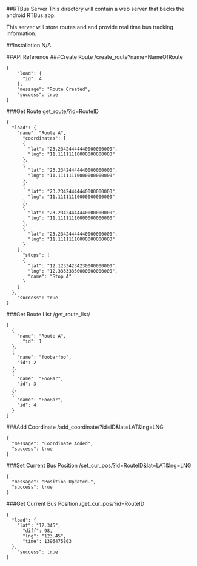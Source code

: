 ##RTBus Server
This directory will contain a web server that backs the android RTBus app.

This server will store routes and and provide real time bus tracking information.


##Installation
N/A


##API Reference
###Create Route
/create\_route?name=NameOfRoute

```
{
    "load": {
      "id": 4
    }, 
    "message": "Route Created", 
    "success": true
}
```

###Get Route
get\_route/?id=RouteID

```
{
  "load": {
    "name": "Route A", 
      "coordinates": [
      {
        "lat": "23.23424444440000000000", 
        "lng": "11.11111110000000000000"
      }, 
      {
        "lat": "23.23424444440000000000", 
        "lng": "11.11111110000000000000"
      }, 
      {
        "lat": "23.23424444440000000000", 
        "lng": "11.11111110000000000000"
      }, 
      {
        "lat": "23.23424444440000000000", 
        "lng": "11.11111110000000000000"
      }, 
      {
        "lat": "23.23424444440000000000", 
        "lng": "11.11111110000000000000"
      }
    ], 
      "stops": [
      {
        "lat": "12.12334234230000000000", 
        "lng": "12.33333330000000000000", 
        "name": "Stop A"
      }
    ]
  }, 
    "success": true
}
```

###Get Route List
/get\_route\_list/

```
[
  {
    "name": "Route A", 
      "id": 1
  }, 
  {
    "name": "foobarfoo", 
    "id": 2
  }, 
  {
    "name": "FooBar", 
    "id": 3
  }, 
  {
    "name": "FooBar", 
    "id": 4
  }
]
```

###Add Coordinate
/add\_coordinate/?id=ID&lat=LAT&lng=LNG
```
{
  "message": "Coordinate Added", 
  "success": true
}
```

###Set Current Bus Position
/set\_cur\_pos/?id=RouteID&lat=LAT&lng=LNG


```
{
  "message": "Position Updated.", 
  "success": true
}
```


###Get Current Bus Position
/get\_cur\_pos/?id=RouteID
```
{
  "load": {
    "lat": "12.345", 
      "diff": 98, 
      "lng": "123.45", 
      "time": 1396475803
  }, 
    "success": true
}
```

